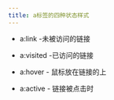 ```yaml
---
title: a标签的四种状态样式
---
```


- a:link -未被访问的链接

- a:visited -已访问的链接

- a:hover - 鼠标放在链接的上

- a:active - 链接被点击时
